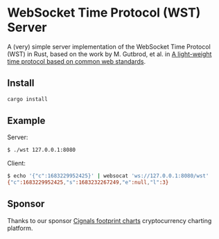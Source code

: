 # WebSocket Time Protocol (WST) Server

A (very) simple server implementation of the WebSocket Time Protocol (WST) in Rust, based on the work by M. Gutbrod, et al. in [A light-weight time protocol based on common web standards](https://uhr.ptb.de/wst/paper).

## Install

```bash
cargo install
```

## Example

Server:

```bash
$ ./wst 127.0.0.1:8080
```

Client:

```bash
$ echo '{"c":1683229952425}' | websocat 'ws://127.0.0.1:8080/wst'
{"c":1683229952425,"s":1683232267249,"e":null,"l":3}
```

## Sponsor

Thanks to our sponsor [Cignals footprint charts](https://cignals.io/) cryptocurrency charting platform.

